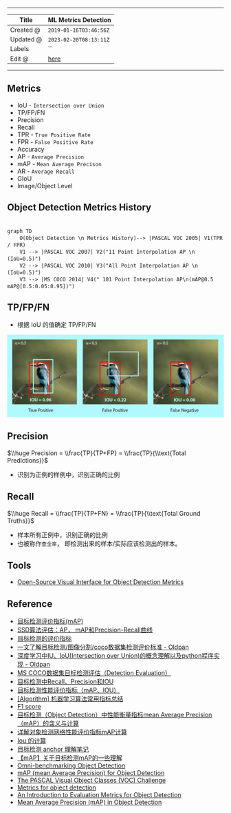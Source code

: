 -----

| Title     | ML Metrics Detection                                  |
| --------- | ----------------------------------------------------- |
| Created @ | `2019-01-16T03:46:56Z`                                |
| Updated @ | `2023-02-20T08:13:11Z`                                |
| Labels    | \`\`                                                  |
| Edit @    | [here](https://github.com/junxnone/aiwiki/issues/230) |

-----

## Metrics

  - IoU - `Intersection over Union`
  - TP/FP/FN
  - Precision
  - Recall
  - TPR - `True Positive Rate`
  - FPR - `False Positive Rate`
  - Accuracy
  - AP - `Average Precision`
  - mAP - `Mean Average Precison`
  - AR - `Average Recall`
  - GIoU
  - Image/Object Level

## Object Detection Metrics History

``` mermaid

graph TD
    O(Object Detection \n Metrics History)--> |PASCAL VOC 2005| V1(TPR / FPR)
    V1 --> |PASCAL VOC 2007| V2("11 Point Interpolation AP \n (IoU=0.5)")
    V2 --> |PASCAL VOC 2010| V3("All Point Interpolation AP \n (IoU=0.5)")
    V3 --> |MS COCO 2014| V4(" 101 Point Interpolation AP\n(mAP@0.5 mAP@[0.5:0.05:0.95])")

```

## TP/FP/FN

  - 根据 IoU 的值确定 TP/FP/FN

![image](media/43376836f2230c65ba4cec6f8d54fcc657cf7b59.png)

## Precision

$\\huge Precision = \\frac{TP}{TP+FP} = \\frac{TP}{\\text{Total
Predictions}}$

  - 识别为正例的样例中，识别正确的比例

## Recall

$\\huge Recall = \\frac{TP}{TP+FN} = \\frac{TP}{\\text{Total Ground
Truths}}$

  - 样本所有正例中，识别正确的比例
  - 也被称作`查全率`， 即检测出来的样本/实际应该检测出的样本。

## Tools

  - [Open-Source Visual Interface for Object Detection
    Metrics](https://github.com/rafaelpadilla/review_object_detection_metrics)

## Reference

  - [目标检测评价指标(mAP)](https://www.cnblogs.com/makefile/p/metrics-mAP.html)
  - [SSD算法评估：AP，
    mAP和Precision-Recall曲线](https://blog.csdn.net/xunan003/article/details/79252162)
  - [目标检测的评价指标](https://blog.csdn.net/Liven_Zhu/article/details/81316627)
  - [一文了解目标检测/图像分割/coco数据集检测评价标准 -
    Oldpan](https://oldpan.me/archives/understand-coco-metric)
  - [深度学习中IU、IoU(Intersection over Union)的概念理解以及python程序实现 -
    Oldpan](https://oldpan.me/archives/iu-iou-intersection-over-union-python)
  - [MS COCO数据集目标检测评估（Detection
    Evaluation）](https://blog.csdn.net/u014734886/article/details/78831884)
  - [目标检测中Recall、Precision和IOU](https://blog.csdn.net/yongjiankuang/article/details/78336860)
  - [目标检测性能评价指标（mAP、IOU）](https://blog.csdn.net/qq_40196164/article/details/86301784)
  - [\[Algorithm\]
    机器学习算法常用指标总结](https://www.cnblogs.com/maybe2030/p/5375175.html)
  - [F1 score](https://en.wikipedia.org/wiki/F1_score)
  - [目标检测（Object Detection）中性能衡量指标mean Average
    Precision（mAP）的含义与计算](https://blog.csdn.net/asasasaababab/article/details/79994920)
  - [详解对象检测网络性能评价指标mAP计算](https://cloud.tencent.com/developer/article/1370654)
  - [Iou 的计算](https://www.cnblogs.com/q735613050/p/10618558.html)
  - [目标检测 anchor
    理解笔记](https://www.cnblogs.com/zfcode/p/mu-biao-jian-ce-anchor-li-jie-bi-ji.html)
  - [【mAP】关于目标检测mAP的一些理解](https://blog.csdn.net/u014636245/article/details/89236073)
  - [Omni-benchmarking Object
    Detection](https://towardsdatascience.com/omni-benchmarking-object-detection-b390cc4114cd)
  - [mAP (mean Average Precision) for Object
    Detection](https://medium.com/@jonathan_hui/map-mean-average-precision-for-object-detection-45c121a31173)
  - [The PASCAL Visual Object Classes (VOC)
    Challenge](http://homepages.inf.ed.ac.uk/ckiw/postscript/ijcv_voc09.pdf)
  - [Metrics for object
    detection](https://github.com/rafaelpadilla/Object-Detection-Metrics)
  - [An Introduction to Evaluation Metrics for Object
    Detection](https://blog.zenggyu.com/en/post/2018-12-16/an-introduction-to-evaluation-metrics-for-object-detection/)
  - [Mean Average Precision (mAP) in Object
    Detection](https://learnopencv.com/mean-average-precision-map-object-detection-model-evaluation-metric)
